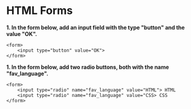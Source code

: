 # **HTML Forms**

**1. In the form below, add an input field with the type "button" and the value "OK".**

```
<form>
    <input type="button" value="OK">
</form>
```

**1. In the form below, add two radio buttons, both with the name "fav_language".**

```
<form>
    <input type="radio" name="fav_language" value="HTML"> HTML
    <input type="radio" name="fav_language" value="CSS> CSS
</form>
```
